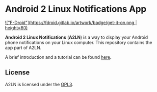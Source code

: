 # Android 2 Linux Notifications App
[!["F-Droid"](https://fdroid.gitlab.io/artwork/badge/get-it-on.png | height=80)](https://f-droid.org/packages/dev.patri9ck.a2ln/)

**Android 2 Linux Notifications** (**A2LN**) is a way to display your Android phone notifications on your Linux computer. This repository contains the app part of A2LN.

A brief introduction and a tutorial can be found [here](https://patri9ck.github.io/a2ln/).

## License
A2LN is licensed under the [GPL3](LICENSE).
